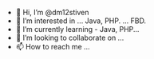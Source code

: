 - 👋 Hi, I’m @dm12stiven
- 👀 I’m interested in ... Java, PHP.  ... FBD.
- 🌱 I’m currently learning - Java, PHP...
- 💞️ I’m looking to collaborate on ...
- 📫 How to reach me ...

<!---
dm12stiven/dm12stiven is a ✨ special ✨ repository because its `README.md` (this file) appears on your GitHub profile.
You can click the Preview link to take a look at your changes.
--->
